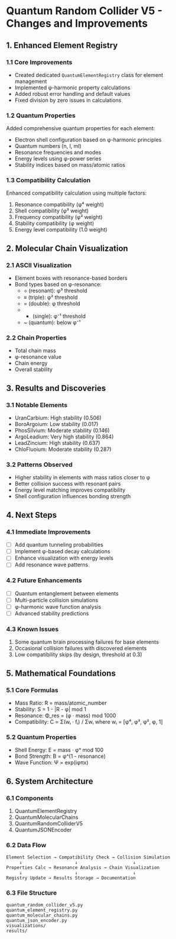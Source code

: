 # Quantum Random Collider V5 - Changes and Improvements

## 1. Enhanced Element Registry

### 1.1 Core Improvements
- Created dedicated `QuantumElementRegistry` class for element management
- Implemented φ-harmonic property calculations
- Added robust error handling and default values
- Fixed division by zero issues in calculations

### 1.2 Quantum Properties
Added comprehensive quantum properties for each element:
- Electron shell configuration based on φ-harmonic principles
- Quantum numbers (n, l, ml)
- Resonance frequencies and modes
- Energy levels using φ-power series
- Stability indices based on mass/atomic ratios

### 1.3 Compatibility Calculation
Enhanced compatibility calculation using multiple factors:
1. Resonance compatibility (φ⁴ weight)
2. Shell compatibility (φ³ weight)
3. Frequency compatibility (φ² weight)
4. Stability compatibility (φ weight)
5. Energy level compatibility (1.0 weight)

## 2. Molecular Chain Visualization

### 2.1 ASCII Visualization
- Element boxes with resonance-based borders
- Bond types based on φ-resonance:
  - ⟡ (resonant): φ³ threshold
  - ≡ (triple): φ² threshold
  - = (double): φ threshold
  - - (single): φ⁻¹ threshold
  - ~ (quantum): below φ⁻¹

### 2.2 Chain Properties
- Total chain mass
- φ-resonance value
- Chain energy
- Overall stability

## 3. Results and Discoveries

### 3.1 Notable Elements
- UranCarbium: High stability (0.506)
- BoroArgoium: Low stability (0.017)
- PhosSilvium: Moderate stability (0.146)
- ArgoLeadium: Very high stability (0.864)
- LeadZincium: High stability (0.637)
- ChloFluoium: Moderate stability (0.287)

### 3.2 Patterns Observed
- Higher stability in elements with mass ratios closer to φ
- Better collision success with resonant pairs
- Energy level matching improves compatibility
- Shell configuration influences bonding strength

## 4. Next Steps

### 4.1 Immediate Improvements
- [ ] Add quantum tunneling probabilities
- [ ] Implement φ-based decay calculations
- [ ] Enhance visualization with energy levels
- [ ] Add resonance wave patterns

### 4.2 Future Enhancements
- [ ] Quantum entanglement between elements
- [ ] Multi-particle collision simulations
- [ ] φ-harmonic wave function analysis
- [ ] Advanced stability predictions

### 4.3 Known Issues
1. Some quantum brain processing failures for base elements
2. Occasional collision failures with discovered elements
3. Low compatibility skips (by design, threshold at 0.3)

## 5. Mathematical Foundations

### 5.1 Core Formulas
- Mass Ratio: R = mass/atomic_number
- Stability: S = 1 - |R - φ| mod 1
- Resonance: Φ_res = (φ · mass) mod 1000
- Compatibility: C = Σ(wᵢ · fᵢ) / Σwᵢ
  where wᵢ = [φ⁴, φ³, φ², φ, 1]

### 5.2 Quantum Properties
- Shell Energy: E = mass · φⁿ mod 100
- Bond Strength: B = φ^(1 - resonance)
- Wave Function: Ψ = exp(iφπx)

## 6. System Architecture

### 6.1 Components
1. QuantumElementRegistry
2. QuantumMolecularChains
3. QuantumRandomColliderV5
4. QuantumJSONEncoder

### 6.2 Data Flow
```
Element Selection → Compatibility Check → Collision Simulation
     ↓                    ↓                     ↓
Properties Calc → Resonance Analysis → Chain Visualization
     ↓                    ↓                     ↓
Registry Update → Results Storage → Documentation
```

### 6.3 File Structure
```
quantum_random_collider_v5.py
quantum_element_registry.py
quantum_molecular_chains.py
quantum_json_encoder.py
visualizations/
results/
```
